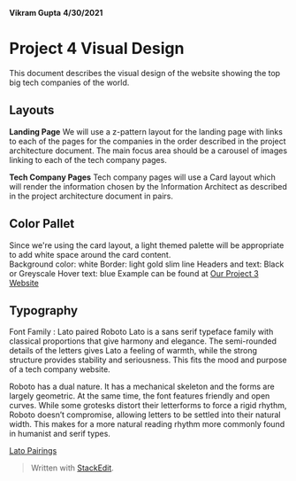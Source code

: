 **Vikram Gupta** **4/30/2021**

# **Project 4 Visual Design**

This document describes the visual design of the website showing the top big tech companies of the world.

## **Layouts**

**Landing Page**
We will use a z-pattern layout for the landing page with links to each of the pages for the companies in the order described in the project architecture document.  The main focus area should be a carousel of images linking to each of the tech company pages.

**Tech Company Pages**
Tech company pages will use a Card layout which will render the information chosen by the Information Architect as described in the project architecture document in pairs.


## **Color Pallet**
Since we're using the card layout, a light themed palette will be appropriate to add white space around the card content.  
Background color: white
Border: light gold slim line
Headers and text: Black or Greyscale
Hover text: blue
Example can be found at [Our Project 3 Website](https://mwsundberg.digitalscholar.rochester.edu/project03/oberursel/)

## **Typography**
Font Family : Lato paired Roboto
Lato is a sans serif typeface family with classical proportions that give harmony and elegance.  The semi-rounded details of the letters gives Lato a feeling of warmth, while the strong structure provides stability and seriousness.  This fits the mood and purpose of a tech company website.

Roboto has a dual nature. It has a mechanical skeleton and the forms are largely geometric. At the same time, the font features friendly and open curves. While some grotesks distort their letterforms to force a rigid rhythm, Roboto doesn’t compromise, allowing letters to be settled into their natural width. This makes for a more natural reading rhythm more commonly found in humanist and serif types.

[Lato Pairings](https://fonts.google.com/specimen/Lato#pairings)




> Written with [StackEdit](https://stackedit.io/).
<!--stackedit_data:
eyJoaXN0b3J5IjpbLTExMDcyMTU3OTgsLTE0NzQ3NTA1OTgsNj
Q4NTA2NDUwLC0yNDMyMTM3ODAsNjgzOTgzMzEzLDEzMDQ4Mjkz
NzQsMTU3Njc2NDE0MCwxMDQ2NDI3MTM3XX0=
-->